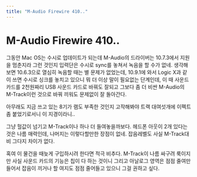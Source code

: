 ```yaml
---
title: "M-Audio Firewire 410.."
---
```

# M-Audio Firewire 410..


그동안 Mac OS는 수시로 업데이트가 되는데 M-Audio의 드라이버는 10.7.3에서 지원을 멈춘지라 그런 것인지 입력단은 수시로 sync를 놓쳐서 녹음을 할 수가 없네. 생각해보면 10.6.3으로 열심히 녹음할 때는 별 문제가 없었는데, 10.9.1에 와서 Logic X과 같이 쓰면 수시로 싱크를 놓치고 있으니 뭐 더 이상 말이 필요없는 단계인데, 이 때 사운드 카드를 2천원짜리 USB 사운드 카드로 바꿔도 잘되고 그보다 좀 더 비싼 M-Audio의 M-Track이런 것으로 바꿔 끼워도 문제없이 잘 돌아간다.




아무래도 지금 쓰고 있는 8기가 램도 부족한 것인지 고작해봐야 트랙 대여섯개에 이펙트 좀 붙었기로서니 이 지경이라니..




그냥 헐값이 넘기고 M-Track이나 하나 더 들여놓을까보다. 헤드폰 아웃이 2개 있다는 것은 나름 매력인데, 나머지는 이렇다할만한 장점이 없네. 잡음레벨도 사실 M-Track대비 그다지 차이가 없다.




혹여 이 물건을 때늦게 구입하시려 한다면 적극 비추다. M-Track이 나름 싸구려 룩이지만 사실 사운드 카드의 기능은 칩이 다 하는 것이니 그리고 아날로그 영역은 점점 줄여만들어서 잡음이 끼거나 할 여지도 점점 줄어들고 있으니 그걸 권하고 싶다. 


